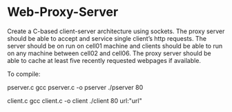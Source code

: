 # Web-Proxy-Server

Create a C-based client-server architecture using sockets. The proxy server should be able to accept and service single client’s http requests. The server should be on run on cell01 machine and clients should be able to run on any machine between cell02 and cell06. The proxy server should be able to cache at least five recently requested webpages if available. 

To compile:

pserver.c gcc pserver.c -o pserver ./pserver 80

client.c gcc client.c -o client ./client 80 url:"url"
